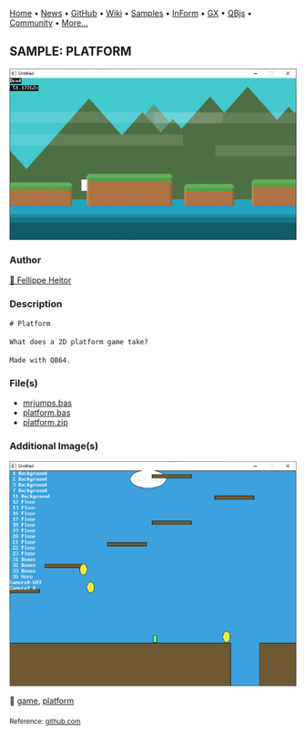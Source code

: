 [Home](https://qb64.com) • [News](../../news.md) • [GitHub](https://github.com/QB64Official/qb64) • [Wiki](wiki.md) • [Samples](../../samples.md) • [InForm](../../inform.md) • [GX](../../gx.md) • [QBjs](../../qbjs.md) • [Community](../../community.md) • [More...](../../more.md)

## SAMPLE: PLATFORM

![ss1.png](img/ss1.png)

### Author

[🐝 Fellippe Heitor](../fellippe-heitor.md) 

### Description

```text
# Platform

What does a 2D platform game take?

Made with QB64.
```

### File(s)

* [mrjumps.bas](src/mrjumps.bas)
* [platform.bas](src/platform.bas)
* [platform.zip](src/platform.zip)

### Additional Image(s)

![ss2.png](img/ss2.png)

🔗 [game](../game.md), [platform](../platform.md)


<sub>Reference: [github.com](https://github.com/FellippeHeitor/Platform) </sub>
